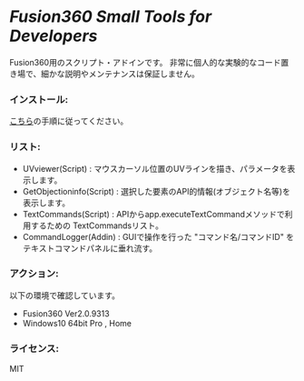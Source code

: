 # ***Fusion360 Small Tools for Developers***
Fusion360用のスクリプト・アドインです。
非常に個人的な実験的なコード置き場で、細かな説明やメンテナンスは保証しません。

### インストール:
[こちら](https://knowledge.autodesk.com/ja/support/fusion-360/troubleshooting/caas/sfdcarticles/sfdcarticles/JPN/How-to-install-an-ADD-IN-and-Script-in-Fusion-360.html)の手順に従ってください。

### リスト:
+ UVviewer(Script) : マウスカーソル位置のUVラインを描き、パラメータを表示します。
+ GetObjectioninfo(Script) : 選択した要素のAPI的情報(オブジェクト名等)を表示します。
+ TextCommands(Script) : APIからapp.executeTextCommandメソッドで利用するための
TextCommandsリスト。
+ CommandLogger(Addin) : GUIで操作を行った "コマンド名/コマンドID" をテキストコマンドパネルに垂れ流す。

### アクション:
以下の環境で確認しています。
 + Fusion360 Ver2.0.9313
 + Windows10 64bit Pro , Home

### ライセンス:
MIT
